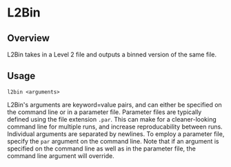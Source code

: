 # L2Bin

## Overview
L2Bin takes in a Level 2 file and outputs a binned version of the same file.

## Usage
```l2bin <arguments>```

L2Bin's arguments are keyword=value pairs, and can either be specified on the command line or in a parameter file. Parameter files are typically defined using the file extension ```.par```. This can make for a cleaner-looking command line for multiple runs, and increase reproducability between runs. Individual arguments are separated by newlines. To employ a parameter file, specify the ```par``` argument on the command line. Note that if an argument is specified on the command line as well as in the parameter file, the command line argument will override.